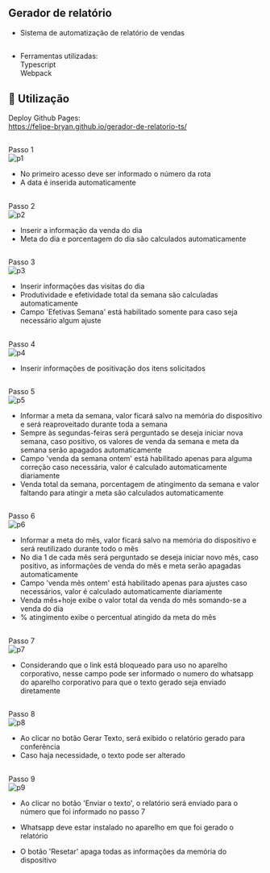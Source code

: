 ## Gerador de relatório
- Sistema de automatização de relatório de vendas
##

- Ferramentas utilizadas:<br>
  Typescript<br>
  Webpack<br>

## 🚀 Utilização

Deploy Github Pages:<br>
https://felipe-bryan.github.io/gerador-de-relatorio-ts/

##
Passo 1<br>
![p1](https://github.com/Felipe-Bryan/gerador-de-relatorio-ts/assets/107513634/4bb95f7a-f4ba-400f-9c68-1686ccad8346)
<br>
- No primeiro acesso deve ser informado o número da rota<br>
- A data é inserida automaticamente<br>

##
Passo 2<br>
![p2](https://github.com/Felipe-Bryan/gerador-de-relatorio-ts/assets/107513634/6664150f-7a8c-433a-b795-9e8a0b23e57a)
<br>
- Inserir a informação da venda do dia<br>
- Meta do dia e porcentagem do dia são calculados automaticamente<br>

##
Passo 3<br>
![p3](https://github.com/Felipe-Bryan/gerador-de-relatorio-ts/assets/107513634/adf1a0ca-10cf-4f0b-9585-669c75de920d)
<br>
- Inserir informações das visitas do dia<br>
- Produtividade e efetividade total da semana são calculadas automaticamente<br>
- Campo 'Efetivas Semana' está habilitado somente para caso seja necessário algum ajuste<br>

##
Passo 4<br>
![p4](https://github.com/Felipe-Bryan/gerador-de-relatorio-ts/assets/107513634/ee754d14-3c4c-4a51-b629-41bd2437b3b1)
<br>
- Inserir informações de positivação dos itens solicitados

##
Passo 5<br>
![p5](https://github.com/Felipe-Bryan/gerador-de-relatorio-ts/assets/107513634/64427e3a-68db-4ca8-ba0a-e8caff0dd063)
<br>
- Informar a meta da semana, valor ficará salvo na memória do dispositivo e será reaproveitado durante toda a semana<br>
- Sempre às segundas-feiras será perguntado se deseja iniciar nova semana, caso positivo, os valores de venda da semana e meta da semana serão apagados automaticamente<br>
- Campo 'venda da semana ontem' está habilitado apenas para alguma correção caso necessária, valor é calculado automaticamente diariamente<br>
- Venda total da semana, porcentagem de atingimento da semana e valor faltando para atingir a meta são calculados automaticamente<br>

##
Passo 6<br>
![p6](https://github.com/Felipe-Bryan/gerador-de-relatorio-ts/assets/107513634/06bd69bd-81c0-4889-bc46-6cfeacfb76e2)
<br>
- Informar a meta do mês, valor ficará salvo na memória do dispositivo e será reutilizado durante todo o mês<br>
- No dia 1 de cada mês será perguntado se deseja iniciar novo mês, caso positivo, as informações de venda do mês e meta serão apagadas automaticamente<br>
- Campo 'venda mês ontem' está habilitado apenas para ajustes caso necessários, valor é calculado automaticamente diariamente<br>
- Venda mês+hoje exibe o valor total da venda do mês somando-se a venda do dia<br>
- % atingimento exibe o percentual atingido da meta do mês<br>

##
Passo 7<br>
![p7](https://github.com/Felipe-Bryan/gerador-de-relatorio-ts/assets/107513634/0d507173-9528-4d84-ad40-af5da49cc83c)
<br>
- Considerando que o link está bloqueado para uso no aparelho corporativo, nesse campo pode ser informado o numero do whatsapp do aparelho corporativo para que o texto gerado seja enviado diretamente<br>

##
Passo 8<br>
![p8](https://github.com/Felipe-Bryan/gerador-de-relatorio-ts/assets/107513634/7afe29e2-8f63-409d-badd-44a04505124e)
<br>
- Ao clicar no botão Gerar Texto, será exibido o relatório gerado para conferência
- Caso haja necessidade, o texto pode ser alterado

##
Passo 9<br>
![p9](https://github.com/Felipe-Bryan/gerador-de-relatorio-ts/assets/107513634/904e320f-958a-4ab6-94eb-20a367f78b3e)
<br>
- Ao clicar no botão 'Enviar o texto', o relatório será enviado para o número que foi informado no passo 7
- Whatsapp deve estar instalado no aparelho em que foi gerado o relatório

- O botão 'Resetar' apaga todas as informações da memória do dispositivo







